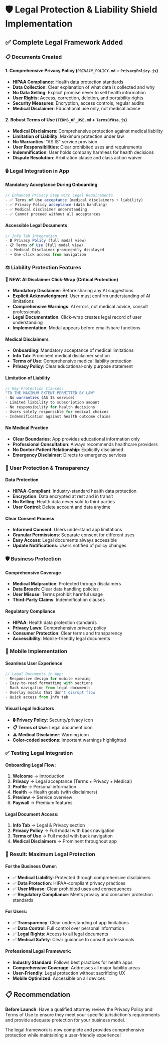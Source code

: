 # 🛡️ Legal Protection & Liability Shield Implementation

## ✅ **Complete Legal Framework Added**

### **📋 Documents Created**

#### 1. **Comprehensive Privacy Policy** (`PRIVACY_POLICY.md` + `PrivacyPolicy.js`)
- **HIPAA Compliance**: Health data protection standards
- **Data Collection**: Clear explanation of what data is collected and why
- **No Data Selling**: Explicit promise never to sell health information
- **User Rights**: Access, correction, deletion, and portability rights
- **Security Measures**: Encryption, access controls, regular audits
- **Medical Disclaimer**: Educational use only, not medical advice

#### 2. **Robust Terms of Use** (`TERMS_OF_USE.md` + `TermsOfUse.js`)
- **Medical Disclaimers**: Comprehensive protection against medical liability
- **Limitation of Liability**: Maximum protection under law
- **No Warranties**: "AS IS" service provision
- **User Responsibilities**: Clear prohibited uses and requirements
- **Indemnification**: User holds company harmless for health decisions
- **Dispute Resolution**: Arbitration clause and class action waiver

### **🔒 Legal Integration in App**

#### **Mandatory Acceptance During Onboarding**
```javascript
// Enhanced Privacy Step with Legal Requirements
- ✅ Terms of Use acceptance (medical disclaimers + liability)
- ✅ Privacy Policy acceptance (data handling)
- ✅ Medical disclaimer understanding
- ✅ Cannot proceed without all acceptances
```

#### **Accessible Legal Documents**
```javascript
// Info Tab Integration
- 🔒 Privacy Policy (full modal view)
- 📋 Terms of Use (full modal view)
- ⚠️ Medical Disclaimer prominently displayed
- → One-click access from navigation
```

### **⚖️ Liability Protection Features**

#### **🚨 NEW: AI Disclaimer Click-Wrap (Critical Protection)**
- **Mandatory Disclaimer**: Before sharing any AI suggestions
- **Explicit Acknowledgment**: User must confirm understanding of AI limitations
- **Comprehensive Warnings**: AI errors, not medical advice, consult professionals
- **Legal Documentation**: Click-wrap creates legal record of user understanding
- **Implementation**: Modal appears before email/share functions

#### **Medical Disclaimers**
- **Onboarding**: Mandatory acceptance of medical limitations
- **Info Tab**: Prominent medical disclaimer section
- **Terms of Use**: Comprehensive medical liability protection
- **Privacy Policy**: Clear educational-only purpose statement

#### **Limitation of Liability**
```javascript
// Key Protection Clauses:
"TO THE MAXIMUM EXTENT PERMITTED BY LAW"
- No warranties (AS IS service)
- Limited liability to subscription amount
- No responsibility for health decisions
- Users solely responsible for medical choices
- Indemnification against health outcome claims
```

#### **No Medical Practice**
- **Clear Boundaries**: App provides educational information only
- **Professional Consultation**: Always recommends healthcare providers
- **No Doctor-Patient Relationship**: Explicitly disclaimed
- **Emergency Disclaimer**: Directs to emergency services

### **🎯 User Protection & Transparency**

#### **Data Protection**
- **HIPAA-Compliant**: Industry-standard health data protection
- **Encryption**: Data encrypted at rest and in transit
- **No Selling**: Health data never sold to third parties
- **User Control**: Delete account and data anytime

#### **Clear Consent Process**
- **Informed Consent**: Users understand app limitations
- **Granular Permissions**: Separate consent for different uses
- **Easy Access**: Legal documents always accessible
- **Update Notifications**: Users notified of policy changes

### **🛡️ Business Protection**

#### **Comprehensive Coverage**
- **Medical Malpractice**: Protected through disclaimers
- **Data Breach**: Clear data handling policies
- **User Misuse**: Terms prohibit harmful usage
- **Third-Party Claims**: Indemnification clauses

#### **Regulatory Compliance**
- **HIPAA**: Health data protection standards
- **Privacy Laws**: Comprehensive privacy policy
- **Consumer Protection**: Clear terms and transparency
- **Accessibility**: Mobile-friendly legal documents

### **📱 Mobile Implementation**

#### **Seamless User Experience**
```javascript
// Legal Documents in App:
- Responsive design for mobile viewing
- Easy-to-read formatting with sections
- Back navigation from legal documents
- Overlay modals that don't disrupt flow
- Quick access from Info tab
```

#### **Visual Legal Indicators**
- **🔒 Privacy Policy**: Security/privacy icon
- **📋 Terms of Use**: Legal document icon
- **⚠️ Medical Disclaimer**: Warning icon
- **Color-coded sections**: Important warnings highlighted

### **✅ Testing Legal Integration**

#### **Onboarding Legal Flow**:
1. **Welcome** → Introduction
2. **Privacy** → Legal acceptance (Terms + Privacy + Medical)
3. **Profile** → Personal information
4. **Health** → Health goals (with disclaimers)
5. **Preview** → Service overview
6. **Paywall** → Premium features

#### **Legal Document Access**:
1. **Info Tab** → Legal & Privacy section
2. **Privacy Policy** → Full modal with back navigation
3. **Terms of Use** → Full modal with back navigation
4. **Medical Disclaimers** → Prominent throughout app

### **🎉 Result: Maximum Legal Protection**

#### **For the Business Owner**:
- ✅ **Medical Liability**: Protected through comprehensive disclaimers
- ✅ **Data Protection**: HIPAA-compliant privacy practices
- ✅ **User Misuse**: Clear prohibited uses and consequences
- ✅ **Regulatory Compliance**: Meets privacy and consumer protection standards

#### **For Users**:
- ✅ **Transparency**: Clear understanding of app limitations
- ✅ **Data Control**: Full control over personal information
- ✅ **Legal Rights**: Access to all legal documents
- ✅ **Medical Safety**: Clear guidance to consult professionals

#### **Professional Legal Framework**:
- **Industry Standard**: Follows best practices for health apps
- **Comprehensive Coverage**: Addresses all major liability areas
- **User-Friendly**: Legal protection without sacrificing UX
- **Mobile Optimized**: Accessible on all devices

## 📋 **Recommendation**

**Before Launch**: Have a qualified attorney review the Privacy Policy and Terms of Use to ensure they meet your specific jurisdiction's requirements and provide adequate protection for your business model.

The legal framework is now complete and provides comprehensive protection while maintaining a user-friendly experience!
